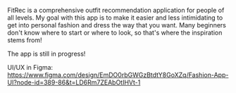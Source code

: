 FitRec is a comprehensive outfit recommendation application for people of all levels.
My goal with this app is to make it easier and less intimidating to get into personal fashion and dress the way that you want. 
Many beginners don't know where to start or where to look, so that's where the inspiration stems from! 

The app is still in progress!

UI/UX in Figma: https://www.figma.com/design/EmDO0rbGWGzBtdtY8GoXZq/Fashion-App-UI?node-id=389-86&t=LD6Rm7ZEAbOtIHVt-1
